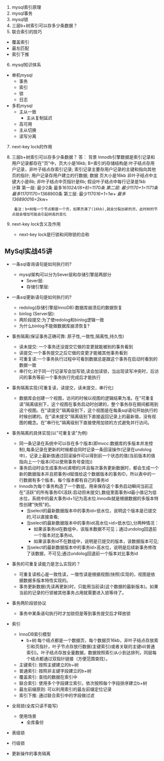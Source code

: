 1. mysql索引原理
2. mysql事务
3. mysql锁 
4. 三层b+树索引可以存多少条数据？
5. 联合索引的技巧
  - 覆盖索引
  - 最左匹配
  - 索引下推
6. mysql知识体系
  - 单机mysql
    - 事务
    - 索引
    - 锁
    - 日志
  - 多机mysql
    - 主从一致
      - 主从复制延迟
    - 高可用 
    - 主从切换
    - 读写分离
7. next-key lock的作用










1. 三层b+树索引可以存多少条数据？
   答：
    背景
      Innodb引擎数据是索引记录和用户记录都存在"页"中，页大小是16kb;
      B+索引的存储结构是:叶子结点存用户记录，非叶子结点存索引记录;
      索引记录主要存用户记录的主键和指向其他页的指针;
      用户记录存用户建立的行数据;
    数据
      页大小是16kb
      非叶子结点中主键大小是8b;
      非叶子结点中页指针是6b;
      假设叶子结点中每行记录是1kb  
    计算
      第一层:
        最少2条
        最多16*1024/(6+8)=1170条
      第二层:
        最少1170+1=1171条
        最多1170*1170=1368900条
      第三层: 
        最少1170*16+1=1w+
        最多1368900*16=2kw+

        备注：b+树每一个节点都是一个页，如果页满了(16kb),就会分裂出新的页，此时树的节点就会增加可能会引起树高的变化

7. next-key lock含义及作用
   - next-key lock是行锁和间隙锁的合称


## MySql实战45讲      
  - 一条sql查询语句是如何执行的?
    - mysql架构可以分为Sever层和存储引擎层两部分
      - Sever层:
      - 存储引擎层:

  - 一条sql更新语句是如何执行的?
    - redolog(存储引擎层InnoDB):数据库崩溃后的数据恢复
    - binlog (Server层):
    - 两阶段提交:为了使redolog和binlog逻辑一致
    - 为什么binlog不能做数据库崩溃恢复?

  - 事务隔离(保证事务正确可靠: 原子性,一致性,隔离性,持久性)
    - 读未提交: 一个事务还没提交它做的变更就能被别的事务看到
    - 读提交:一个事务提交之后它做的变更才能被其他事务看到
    - 可重复读:一个事务执行过程中可看到数据总是跟这个事务在启动时看到的数据一致
    - 串行化:对于同一行记录写会加写锁,读会加读锁，当出现读写冲突时，后访问的事务等前一个事务执行完成后才能执行

  - 事务隔离实现(可重复读，读提交，读未提交，串行化)
    - 数据库会创建一个视图，访问的时候以视图的逻辑结果为准。在"可重复读"隔离级别下，这个视图在事务启动时创建的，整个事务存在期间都用到这个视图。在"读提交"隔离级别下，这个视图是在每条sql语句开始执行的时候创建的。在"读未提交"隔离级别下直接返回记录上的最新值，没有视图的概念。在"串行化"隔离级别下直接使用加锁的方式避免并行访问。

  - 事务隔离的具体实现(以"可重复读"为例)
    - 同一条记录在系统中可以存在多个版本(即mvcc:数据库的多版本并发控制),每条记录在更新的时候都会同时记录一条回滚操作(记录在undolog中)，记录上最新值通过回滚操作可以得到前一个状态的值(当前版本的值指向上一个版本(可以使用事务号查找))
    - 事务启动时会生成事务id(递增的)并且每次事务更新数据时，都会生成一个新的数据版本并且把事务id赋值给这个数据版本的事务ID，所以表中的一行数据有多个版本，每个版本都有自己的事务id
    - Innodb为每个事务构造了一个数组，用来保存这个事务启动瞬间当前正在"活跃"的所有事务ID(活跃:启动但未提交),数组里面事务id最小值记为低水位，系统中的最大事务id+1记为高水位.Innodb就是根据数据的多版本特性创建"快照"的。
      - 当select的最新数据版本中的事务id<低水位，说明这个版本是已提交的,可以直接查看;
      - 当select的最新数据版本中的事务id(高水位>id>低水位),分两种情况：
        - 如果该事务id在数组中，该版本数据不可见；通过undolog回退前一个版本对比事务id。
        - 如果该事务id不在数组中，说明是已提交的版本，该数据版本可见;
      - 当select的最新数据版本中的事务id>高水位，说明是后续新事务修改了该数据，不可见;通过undolog回退前一个版本对比事务id
  - 事务的可重复读能力是怎么实现的？
    - 可重复读核心是一致性读，一致性读是根据视图(快照)实现的，视图是依据数据多版本特性实现的。
    - 事务更新数据(先读再更新)时，只能用当前读(这个数据的最新版本)。如果当前的记录的行锁被其他事务占用就需要进入锁等待了。
  - 事务两阶段锁协议
      - 事务中某条语句执行时才加锁但是等到事务提交后才释放锁


  - 索引 
    - InnoDB索引模型 
      - b+树:每个结点都是一个数据页，每个数据页16kb，非叶子结点存放索引和页指针，叶子节点存放行数据(主键索引)或者关联的主键id(普通索引)。叶子结点存放全量数据，数据按照索引从小到达排列，同层每个结点都通过双指针链接（方便范围查找）。
    - 主键索引: 按照主键建立的b+树
    - 普通索引: 按照非主键字段建立的b+树
    - 覆盖索引: 查找的数据在索引中
    - 联合索引: 使用多个字段建立索引，依次按照每个字段排序建立b+树
    - 最左前缀原则: 可以利用索引的最左前缀定位记录 
    - 索引下推: 通过联合索引中的字段做过滤

  - 全局锁(全库只读不能写)
    - 使用场景
      - 全库备份
  - 表级锁
  - 行级锁

  - 更新操作的事务隔离